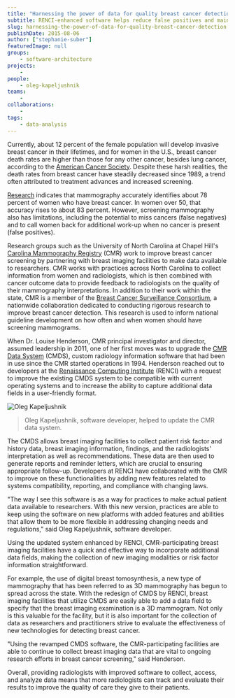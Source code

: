 ```yaml
---
title: "Harnessing the power of data for quality breast cancer detection"
subtitle: RENCI-enhanced software helps reduce false positives and maintain compliance
slug: harnessing-the-power-of-data-for-quality-breast-cancer-detection
publishDate: 2015-08-06
author: ["stephanie-suber"]
featuredImage: null
groups:
    - software-architecture
projects:
    - 
people:
    - oleg-kapeljushnik
teams: 
    - 
collaborations:
    - 
tags:
    - data-analysis
---
```


Currently, about 12 percent of the female population will develop invasive breast cancer in their lifetimes, and for women in the U.S., breast cancer death rates are higher than those for any other cancer, besides lung cancer, according to the [American Cancer Society](http://www.cancer.org/cancer/breastcancer/detailedguide/breast-cancer-key-statistics). Despite these harsh realities, the death rates from breast cancer have steadily decreased since 1989, a trend often attributed to treatment advances and increased screening. 

[Research](http://ww5.komen.org/BreastCancer/AccuracyofMammograms.html) indicates that mammography accurately identifies about 78 percent of women who have breast cancer. In women over 50, that accuracy rises to about 83 percent. However, screening mammography also has limitations, including the potential to miss cancers (false negatives) and to call women back for additional work-up when no cancer is present (false positives).

Research groups such as the University of North Carolina at Chapel Hill's [Carolina Mammography Registry](http://cmr.unc.edu/) (CMR) work to improve breast cancer screening by partnering with breast imaging facilities to make data available to researchers. CMR works with practices across North Carolina to collect information from women and radiologists, which is then combined with cancer outcome data to provide feedback to radiologists on the quality of their mammography interpretations. In addition to their work within the state, CMR is a member of the [Breast Cancer Surveillance Consortium](http://breastscreening.cancer.gov/), a nationwide collaboration dedicated to conducting rigorous research to improve breast cancer detection. This research is used to inform national guideline development on how often and when women should have screening mammograms.

When Dr. Louise Henderson, CMR principal investigator and director, assumed leadership in 2011, one of her first moves was to upgrade the [CMR Data System](http://cmr.unc.edu/data-system/) (CMDS), custom radiology information software that had been in use since the CMR started operations in 1994. Henderson reached out to developers at the [Renaissance Computing Institute](https://renci.org/) (RENCI) with a request to improve the existing CMDS system to be compatible with current operating systems and to increase the ability to capture additional data fields in a user-friendly format.

![Oleg Kapeljushnik](https://renci.org/wp-content/uploads/2015/08/IMG_2032-300x225.jpg "Oleg Kapeljushnik")
>Oleg Kapeljushnik, software developer, helped to update the CMR data system.

The CMDS allows breast imaging facilities to collect patient risk factor and history data, breast imaging information, findings, and the radiologists' interpretation as well as recommendations. These data are then used to generate reports and reminder letters, which are crucial to ensuring appropriate follow-up. Developers at RENCI have collaborated with the CMR to improve on these functionalities by adding new features related to systems compatibility, reporting, and compliance with changing laws.

"The way I see this software is as a way for practices to make actual patient data available to researchers. With this new version, practices are able to keep using the software on new platforms with added features and abilities that allow them to be more flexible in addressing changing needs and regulations," said Oleg Kapeljushnik, software developer.

Using the updated system enhanced by RENCI, CMR-participating breast imaging facilities have a quick and effective way to incorporate additional data fields, making the collection of new imaging modalities or risk factor information straightforward.

For example, the use of digital breast tomosynthesis, a new type of mammography that has been referred to as 3D mammography has begun to spread across the state. With the redesign of CMDS by RENCI, breast imaging facilities that utilize CMDS are easily able to add a data field to specify that the breast imaging examination is a 3D mammogram. Not only is this valuable for the facility, but it is also important for the collection of data as researchers and practitioners strive to evaluate the effectiveness of new technologies for detecting breast cancer.

"Using the revamped CMDS software, the CMR-participating facilities are able to continue to collect breast imaging data that are vital to ongoing research efforts in breast cancer screening," said Henderson.

Overall, providing radiologists with improved software to collect, access, and analyze data means that more radiologists can track and evaluate their results to improve the quality of care they give to their patients.

